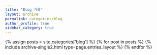 ```yaml
---
title: "Blog 기록"
layout: archive
permalink: categories/blog
author_profile: true
sidebar_category: true
---
```


{% assign posts = site.categories['blog'] %}
{% for post in posts %} {% include archive-single2.html type=page.entries_layout %} {% endfor %}
